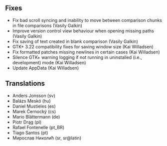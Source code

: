 
<!--
2016-09-26 meld 3.16.3
======================
-->

Fixes
-----

* Fix bad scroll syncing and inability to move between comparison chunks in
  file comparisons (Vasily Galkin)
* Improve version control view behaviour when opening missing paths (Vasily
  Galkin)
* Fix saving of text created in blank comparison (Vasily Galkin)
* GTK+ 3.22 compatibility fixes for saving window size (Kai Willadsen)
* Fix formatted patches missing newlines in certain cases (Kai Willadsen)
* Silence GTK+ warning logging if not running in uninstalled (i.e.,
  development) mode (Kai Willadsen)
* Update AppData (Kai Willadsen)

Translations
------------

* Anders Jonsson (sv)
* Balázs Meskó (hu)
* Daniel Mustieles (es)
* Marek Černocký (cs)
* Mario Blättermann (de)
* Piotr Drąg (pl)
* Rafael Fontenelle (pt_BR)
* Tiago Santos (pt)
* Мирослав Николић (sr, sr@latin)
